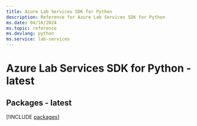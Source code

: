 ```yaml
---
title: Azure Lab Services SDK for Python
description: Reference for Azure Lab Services SDK for Python
ms.date: 04/16/2024
ms.topic: reference
ms.devlang: python
ms.service: lab-services
---
```

# Azure Lab Services SDK for Python - latest
## Packages - latest
[!INCLUDE [packages](lab-services-index.md)]